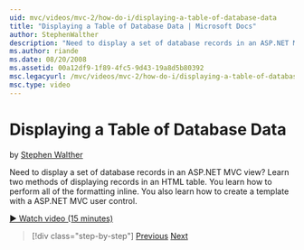 ```yaml
---
uid: mvc/videos/mvc-2/how-do-i/displaying-a-table-of-database-data
title: "Displaying a Table of Database Data | Microsoft Docs"
author: StephenWalther
description: "Need to display a set of database records in an ASP.NET MVC view? Learn two methods of displaying records in an HTML table. You learn how to perform all of t..."
ms.author: riande
ms.date: 08/20/2008
ms.assetid: 00a12df9-1f89-4fc5-9d43-19a8d5b80392
msc.legacyurl: /mvc/videos/mvc-2/how-do-i/displaying-a-table-of-database-data
msc.type: video
---
```

Displaying a Table of Database Data
====================
by [Stephen Walther](https://github.com/StephenWalther)

Need to display a set of database records in an ASP.NET MVC view? Learn two methods of displaying records in an HTML table. You learn how to perform all of the formatting inline. You also learn how to create a template with a ASP.NET MVC user control.

[&#9654; Watch video (15 minutes)](https://channel9.msdn.com/Blogs/ASP-NET-Site-Videos/displaying-a-table-of-database-data)

> [!div class="step-by-step"]
> [Previous](creating-model-classes-with-linq-to-sql.md)
> [Next](what-is-aspnet-mvc-80-minute-technical-video-for-developers-building-nerddinner.md)
